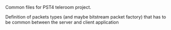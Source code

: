 Common files for PST4 teleroom project.

Definition of packets types (and maybe bitstream packet factory) that has to be common between the server and client application
